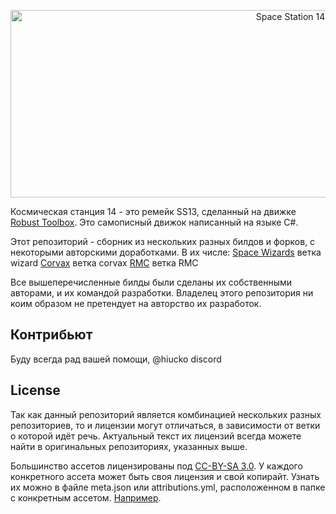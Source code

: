 <p align="center"> <img alt="Space Station 14" width="880" height="300" src="https://raw.githubusercontent.com/space-wizards/asset-dump/de329a7898bb716b9d5ba9a0cd07f38e61f1ed05/github-logo.svg" /></p>

Космическая станция 14 - это ремейк SS13, сделанный на движке [Robust Toolbox](https://github.com/space-wizards/RobustToolbox). Это самописный движок написанный на языке C#.

Этот репозиторий - сборник из нескольких разных билдов и форков, с некоторыми авторскими доработками. В их числе:
[Space Wizards](https://github.com/space-wizards/space-station-14/) ветка wizard 
[Corvax](<https://github.com/space-syndicate/space-station-14/>) ветка corvax
[RMC](<https://github.com/RMC-14/RMC-14>) ветка RMC

Все вышеперечисленные билды были сделаны их собственными авторами, и их командой разработки. Владелец этого репозитория ни коим образом не претендует на авторство их разработок.

## Контрибьют

Буду всегда рад вашей помощи, @hiucko discord

## License

Так как данный репозиторий является комбинацией нескольких разных репозиториев, то и лицензии могут отличаться, в зависимости от ветки о которой идёт речь. Актуальный текст их лицензий всегда можете найти в оригинальных репозиториях, указанных выше.

Большинство ассетов лицензированы под [CC-BY-SA 3.0](https://creativecommons.org/licenses/by-sa/3.0/). У каждого конкретного ассета может быть своя лицензия и свой копирайт. Узнать их можно в файле meta.json или attributions.yml, расположенном в папке с конкретным ассетом. [Например](https://github.com/space-wizards/space-station-14/blob/master/Resources/Textures/Objects/Tools/crowbar.rsi/meta.json).
